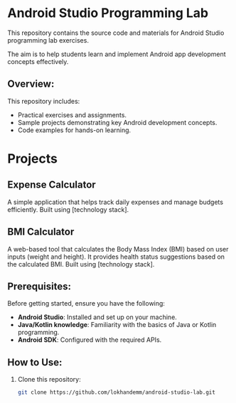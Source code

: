 # Android Studio Programming Lab

This repository contains the source code and materials for Android Studio programming lab exercises. 

The aim is to help students learn and implement Android app development concepts effectively.

## Overview:

This repository includes:
- Practical exercises and assignments.
- Sample projects demonstrating key Android development concepts.
- Code examples for hands-on learning.

# Projects

## Expense Calculator
A simple application that helps track daily expenses and manage budgets efficiently. Built using [technology stack].

## BMI Calculator
A web-based tool that calculates the Body Mass Index (BMI) based on user inputs (weight and height). It provides health status suggestions based on the calculated BMI. Built using [technology stack].


## Prerequisites:

Before getting started, ensure you have the following:
- **Android Studio**: Installed and set up on your machine.  
- **Java/Kotlin knowledge**: Familiarity with the basics of Java or Kotlin programming.  
- **Android SDK**: Configured with the required APIs.  

## How to Use:

1. Clone this repository:  
   ```bash
   git clone https://github.com/lokhandemm/android-studio-lab.git
